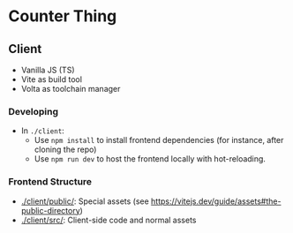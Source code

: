 # Counter Thing

## Client

- Vanilla JS (TS)
- Vite as build tool
- Volta as toolchain manager

### Developing

- In `./client`:
  - Use `npm install` to install frontend dependencies (for instance, after cloning the repo)
  - Use `npm run dev` to host the frontend locally with hot-reloading.

### Frontend Structure

- [./client/public/](./client/public/): Special assets (see <https://vitejs.dev/guide/assets#the-public-directory>)
- [./client/src/](./client/src/): Client-side code and normal assets
